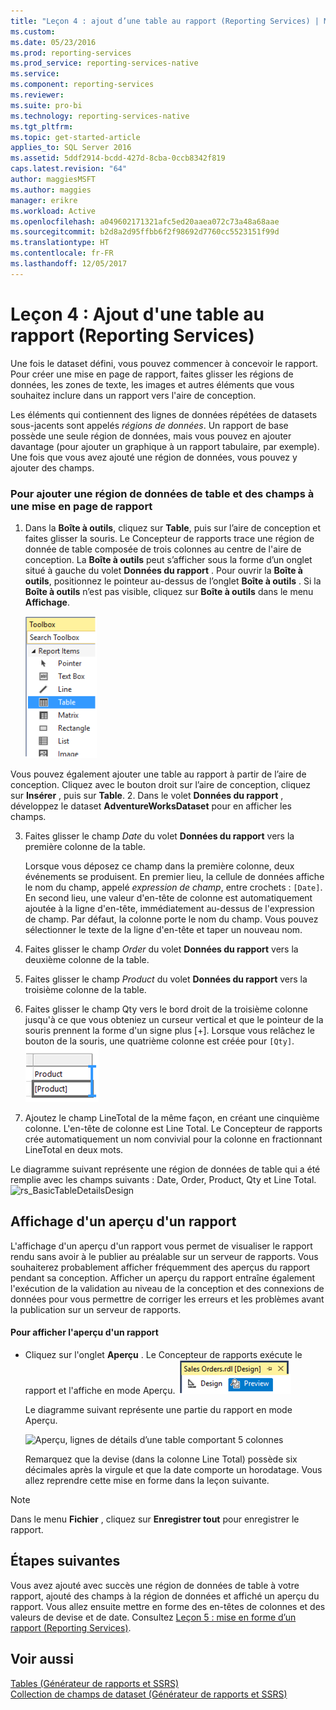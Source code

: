 ```yaml
---
title: "Leçon 4 : ajout d’une table au rapport (Reporting Services) | Microsoft Docs"
ms.custom: 
ms.date: 05/23/2016
ms.prod: reporting-services
ms.prod_service: reporting-services-native
ms.service: 
ms.component: reporting-services
ms.reviewer: 
ms.suite: pro-bi
ms.technology: reporting-services-native
ms.tgt_pltfrm: 
ms.topic: get-started-article
applies_to: SQL Server 2016
ms.assetid: 5ddf2914-bcdd-427d-8cba-0ccb8342f819
caps.latest.revision: "64"
author: maggiesMSFT
ms.author: maggies
manager: erikre
ms.workload: Active
ms.openlocfilehash: a049602171321afc5ed20aaea072c73a48a68aae
ms.sourcegitcommit: b2d8a2d95ffbb6f2f98692d7760cc5523151f99d
ms.translationtype: HT
ms.contentlocale: fr-FR
ms.lasthandoff: 12/05/2017
---
```

# <a name="lesson-4-adding-a-table-to-the-report-reporting-services"></a>Leçon 4 : Ajout d'une table au rapport (Reporting Services)
Une fois le dataset défini, vous pouvez commencer à concevoir le rapport. Pour créer une mise en page de rapport, faites glisser les régions de données, les zones de texte, les images et autres éléments que vous souhaitez inclure dans un rapport vers l'aire de conception.  
  
Les éléments qui contiennent des lignes de données répétées de datasets sous-jacents sont appelés *régions de données*. Un rapport de base possède une seule région de données, mais vous pouvez en ajouter davantage (pour ajouter un graphique à un rapport tabulaire, par exemple). Une fois que vous avez ajouté une région de données, vous pouvez y ajouter des champs.  
  
### <a name="to-add-a-table-data-region-and-fields-to-a-report-layout"></a>Pour ajouter une région de données de table et des champs à une mise en page de rapport  
  
1.  Dans la **Boîte à outils**, cliquez sur **Table**, puis sur l’aire de conception et faites glisser la souris. Le Concepteur de rapports trace une région de donnée de table composée de trois colonnes au centre de l'aire de conception. La **Boîte à outils** peut s’afficher sous la forme d’un onglet situé à gauche du volet **Données du rapport** . Pour ouvrir la **Boîte à outils**, positionnez le pointeur au-dessus de l’onglet **Boîte à outils** . Si la **Boîte à outils** n’est pas visible, cliquez sur **Boîte à outils** dans le menu **Affichage**.
  
     ![ssrs_ssdt_addtable](../reporting-services/media/ssrs-ssdt-addtable.png) 
  
  Vous pouvez également ajouter une table au rapport à partir de l’aire de conception.  Cliquez avec le bouton droit sur l’aire de conception, cliquez sur **Insérer** , puis sur **Table**.
2.  Dans le volet **Données du rapport** , développez le dataset **AdventureWorksDataset** pour en afficher les champs.  
  
3.  Faites glisser le champ *Date* du volet **Données du rapport** vers la première colonne de la table.  
  
    Lorsque vous déposez ce champ dans la première colonne, deux événements se produisent. En premier lieu, la cellule de données affiche le nom du champ, appelé *expression de champ*, entre crochets : `[Date]`. En second lieu, une valeur d'en-tête de colonne est automatiquement ajoutée à la ligne d'en-tête, immédiatement au-dessus de l'expression de champ. Par défaut, la colonne porte le nom du champ. Vous pouvez sélectionner le texte de la ligne d'en-tête et taper un nouveau nom.  
  
4.  Faites glisser le champ *Order* du volet **Données du rapport** vers la deuxième colonne de la table.  
  
5.  Faites glisser le champ *Product* du volet **Données du rapport** vers la troisième colonne de la table.  
  
6.  Faites glisser le champ Qty vers le bord droit de la troisième colonne jusqu'à ce que vous obteniez un curseur vertical et que le pointeur de la souris prennent la forme d'un signe plus [+]. Lorsque vous relâchez le bouton de la souris, une quatrième colonne est créée pour `[Qty]`.  
![ssrs_tutorial_addcolumn](../reporting-services/media/ssrs-tutorial-addcolumn.png)  
  
7.  Ajoutez le champ LineTotal de la même façon, en créant une cinquième colonne. L'en-tête de colonne est Line Total. Le Concepteur de rapports crée automatiquement un nom convivial pour la colonne en fractionnant LineTotal en deux mots.  
  
  
Le diagramme suivant représente une région de données de table qui a été remplie avec les champs suivants : Date, Order, Product, Qty et Line Total.  
![rs_BasicTableDetailsDesign](../reporting-services/media/rs-basictabledetailsdesign.png)  
  
## <a name="preview-your-report"></a>Affichage d'un aperçu d'un rapport  
L'affichage d'un aperçu d'un rapport vous permet de visualiser le rapport rendu sans avoir à le publier au préalable sur un serveur de rapports. Vous souhaiterez probablement afficher fréquemment des aperçus du rapport pendant sa conception. Afficher un aperçu du rapport entraîne également l'exécution de la validation au niveau de la conception et des connexions de données pour vous permettre de corriger les erreurs et les problèmes avant la publication sur un serveur de rapports.  
  
#### <a name="to-preview-a-report"></a>Pour afficher l'aperçu d'un rapport  
  
-   Cliquez sur l'onglet **Aperçu** . Le Concepteur de rapports exécute le rapport et l'affiche en mode Aperçu.
![ssrs_ssdt_preview](../reporting-services/media/ssrs-ssdt-preview.png)  
  
    Le diagramme suivant représente une partie du rapport en mode Aperçu.  
  
    ![Aperçu, lignes de détails d’une table comportant 5 colonnes](../reporting-services/media/rs-basictabledetailspreview.png "Aperçu, lignes de détails d’une table comportant 5 colonnes")  
  
    Remarquez que la devise (dans la colonne Line Total) possède six décimales après la virgule et que la date comporte un horodatage. Vous allez reprendre cette mise en forme dans la leçon suivante.  
  
> [!NOTE]  
> Dans le menu **Fichier** , cliquez sur **Enregistrer tout** pour enregistrer le rapport.  
  
## <a name="next-steps"></a>Étapes suivantes  
Vous avez ajouté avec succès une région de données de table à votre rapport, ajouté des champs à la région de données et affiché un aperçu du rapport. Vous allez ensuite mettre en forme des en-têtes de colonnes et des valeurs de devise et de date. Consultez [Leçon 5 : mise en forme d’un rapport &#40;Reporting Services&#41;](../reporting-services/lesson-5-formatting-a-report-reporting-services.md).  
  
## <a name="see-also"></a>Voir aussi  
[Tables &#40;Générateur de rapports et SSRS&#41;](../reporting-services/report-design/tables-report-builder-and-ssrs.md)  
[Collection de champs de dataset &#40;Générateur de rapports et SSRS&#41;](../reporting-services/report-data/dataset-fields-collection-report-builder-and-ssrs.md)  
